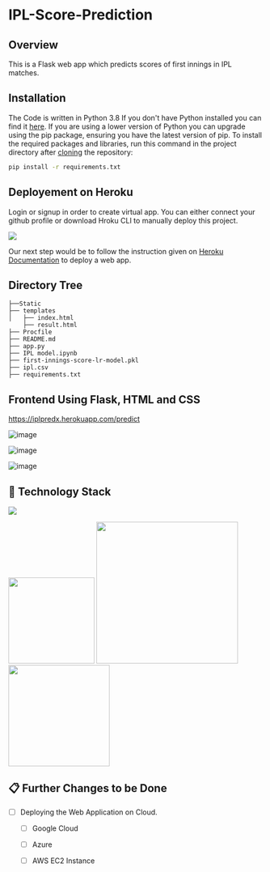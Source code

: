 # IPL-Score-Prediction

## Overview
This is a Flask web app which predicts scores of first innings in IPL matches.




## Installation
The Code is written in Python 3.8 If you don't have Python installed you can find it [here](https://www.python.org/downloads/). If you are using a lower version of Python you can upgrade using the pip package, ensuring you have the latest version of pip. To install the required packages and libraries, run this command in the project directory after [cloning](https://www.howtogeek.com/451360/how-to-clone-a-github-repository/) the repository:
```bash
pip install -r requirements.txt
```


## Deployement on Heroku
Login or signup in order to create virtual app. You can either connect your github profile or download Hroku CLI to manually deploy this project.

[![](https://i.imgur.com/dKmlpqX.png)](https://heroku.com)

Our next step would be to follow the instruction given on [Heroku Documentation](https://devcenter.heroku.com/articles/getting-started-with-python) to deploy a web app.

## Directory Tree 
```
├──Static
├── templates
│   ├── index.html
    ├── result.html
├── Procfile
├── README.md
├── app.py
├── IPL model.ipynb
├── first-innings-score-lr-model.pkl
├── ipl.csv
├── requirements.txt
```

## Frontend Using Flask, HTML and CSS

https://iplpredx.herokuapp.com/predict

![image](https://user-images.githubusercontent.com/75041273/125139977-2aa37500-e12f-11eb-9f97-0dc5da69e7f8.png)

![image](https://user-images.githubusercontent.com/75041273/125140079-5d4d6d80-e12f-11eb-86f5-6298b886fdcd.png)

![image](https://user-images.githubusercontent.com/75041273/125140057-5161ab80-e12f-11eb-8f33-d5849a3cc225.png)





## 🏁 Technology Stack

![](https://forthebadge.com/images/badges/made-with-python.svg)

[<img target="_blank" src="https://flask.palletsprojects.com/en/1.1.x/_images/flask-logo.png" width=170>](https://flask.palletsprojects.com/en/1.1.x/) [<img target="_blank" src="https://number1.co.za/wp-content/uploads/2017/10/gunicorn_logo-300x85.png" width=280>](https://gunicorn.org) [<img target="_blank" src="https://scikit-learn.org/stable/_static/scikit-learn-logo-small.png" width=200>](https://scikit-learn.org/stable/) 

## 📋 Further Changes to be Done

- [ ] Deploying the Web Application on Cloud.
     - [ ] Google Cloud 
     - [ ] Azure
     - [ ] AWS EC2 Instance
 
 
